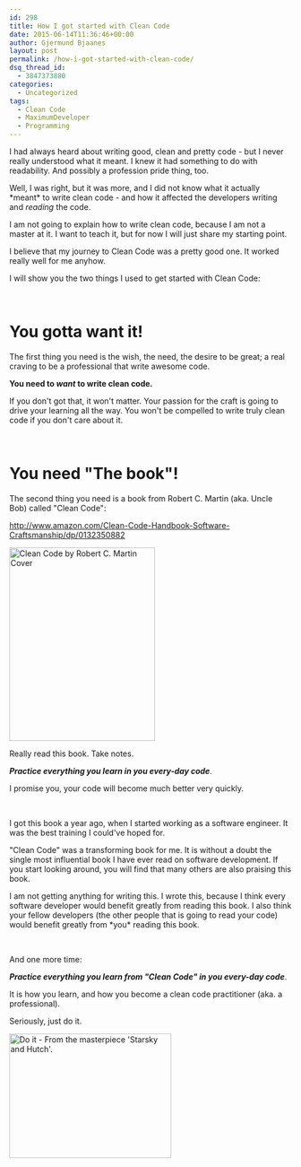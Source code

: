 ```yaml
---
id: 298
title: How I got started with Clean Code
date: 2015-06-14T11:36:46+00:00
author: Gjermund Bjaanes
layout: post
permalink: /how-i-got-started-with-clean-code/
dsq_thread_id:
  - 3847373880
categories:
  - Uncategorized
tags:
  - Clean Code
  - MaximumDeveloper
  - Programming
---
```

I had always heard about writing good, clean and pretty code - but I never really understood what it meant. I knew it had something to do with readability. And possibly a profession pride thing, too.

<!--more-->

Well, I was right, but it was more, and I did not know what it actually \*meant\* to write clean code - and how it affected the developers writing and _reading_ the code.

I am not going to explain how to write clean code, because I am not a master at it. I want to teach it, but for now I will just share my starting point.

I believe that my journey to Clean Code was a pretty good one. It worked really well for me anyhow.

I will show you the two things I used to get started with Clean Code:

&nbsp;

# You gotta want it!

The first thing you need is the wish, the need, the desire to be great; a real craving to be a professional that write awesome code.

**You need to _want_ to write clean code.**

If you don't got that, it won't matter. Your passion for the craft is going to drive your learning all the way. You won't be compelled to write truly clean code if you don't care about it.

&nbsp;

# You need "The book"!

The second thing you need is a book from Robert C. Martin (aka. Uncle Bob) called "Clean Code":

<a href="http://www.amazon.com/Clean-Code-Handbook-Software-Craftsmanship/dp/0132350882" target="_blank">http://www.amazon.com/Clean-Code-Handbook-Software-Craftsmanship/dp/0132350882</a>

[<img class="alignnone wp-image-299" src="http://gjermundbjaanes.com/wp-content/uploads/2015/06/0132350882.jpg" alt="Clean Code by Robert C. Martin Cover" width="260" height="345" srcset="http://gjermundbjaanes.com/wp-content/uploads/2015/06/0132350882.jpg 488w, http://gjermundbjaanes.com/wp-content/uploads/2015/06/0132350882-226x300.jpg 226w" sizes="(max-width: 260px) 100vw, 260px" />](http://gjermundbjaanes.com/wp-content/uploads/2015/06/0132350882.jpg)

Really read this book. Take notes.

**_Practice everything you learn in you every-day code_**.

I promise you, your code will become much better very quickly.

&nbsp;

I got this book a year ago, when I started working as a software engineer. It was the best training I could've hoped for.

"Clean Code" was a transforming book for me. It is without a doubt the single most influential book I have ever read on software development. If you start looking around, you will find that many others are also praising this book.

I am not getting anything for writing this. I wrote this, because I think every software developer would benefit greatly from reading this book. I also think your fellow developers (the other people that is going to read your code) would benefit greatly from \*you\* reading this book.

&nbsp;

And one more time:

**_Practice everything you learn from "Clean Code" in you every-day code_**.

It is how you learn, and how you become a clean code practitioner (aka. a professional).

Seriously, just do it.

[<img class=" wp-image-221" src="http://gjermundbjaanes.com/wp-content/uploads/2015/04/Do-it1.png" alt="Do it - From the masterpiece 'Starsky and Hutch'." width="289" height="222" srcset="http://gjermundbjaanes.com/wp-content/uploads/2015/04/Do-it1.png 529w, http://gjermundbjaanes.com/wp-content/uploads/2015/04/Do-it1-300x231.png 300w" sizes="(max-width: 289px) 100vw, 289px" />](http://gjermundbjaanes.com/wp-content/uploads/2015/04/Do-it1.png)